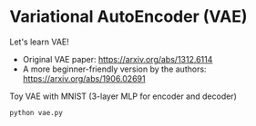 # Variational AutoEncoder (VAE)

Let's learn VAE!

- Original VAE paper: https://arxiv.org/abs/1312.6114
- A more beginner-friendly version by the authors: https://arxiv.org/abs/1906.02691

Toy VAE with MNIST (3-layer MLP for encoder and decoder)

```bash
python vae.py
```
